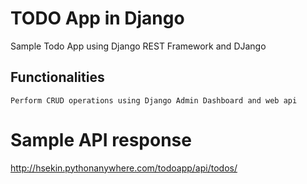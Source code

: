 # TODO App in Django
Sample Todo App using Django REST Framework and DJango

## Functionalities
    Perform CRUD operations using Django Admin Dashboard and web api

# Sample API response
http://hsekin.pythonanywhere.com/todoapp/api/todos/
